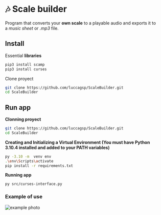 
# 🎶 Scale builder 

Program that converts your **own scale** to a playable audio and exports it to a *music sheet* or *.mp3* file.

## Install
Essential **libraries**
```bash
pip3 install scamp
pip3 install curses
```
Clone proyect
```bash
git clone https://github.com/luccagsp/ScaleBuilder.git
cd ScaleBuilder
```

## Run app
**Clonning proyect**
```bash
git clone https://github.com/luccagsp/ScaleBuilder.git
cd ScaleBuilder
```

**Creating and Initializing a Virtual Environment (You must have Python 3.10.4 installed and added to your PATH variables)**
```bash
py -3.10 -m  venv env
.\env\Scripts\activate
pip install -r requirements.txt
```

**Running app**
```bash
py src/curses-interface.py
```
### Example of use
![example photo](https://i.gyazo.com/d0b6d634841bb6a450ee39bbba4f5409.png)
